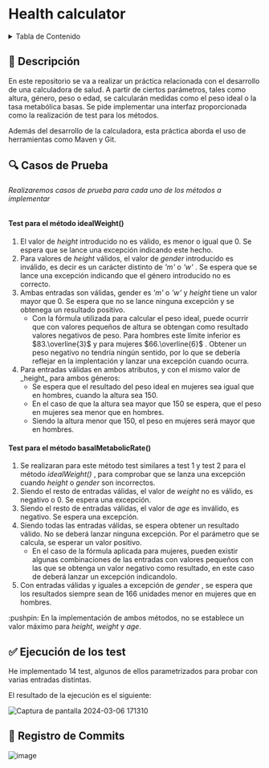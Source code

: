 # Health calculator
<details>
  <summary>Tabla de Contenido</summary>
    <ol>
      <li><a href="#descripcion">Descripción</a></li>
      <li><a href="#casos_prueba">Casos de Prueba</a></li>
      <li><a href="#test">Ejecución Test</a></li>
      <li><a href="#commits">Estado Registro de Commits</a></li>
    </ol>
</details>



## :memo: Descripción
En este repositorio se va a realizar un práctica relacionada con el desarrollo de una calculadora de salud. A partir de ciertos parámetros, tales como altura, género, peso o edad, se calcularán medidas como el peso ideal o la tasa metabólica basas. Se pide implementar una interfaz proporcionada como la realización de test para los métodos. 

Además del desarrollo de la calculadora, esta práctica aborda el uso de herramientas como Maven y Git.

<a name="descripcion"></a>

## 🔍 Casos de Prueba
###### Realizaremos casos de prueba para cada uno de los métodos a implementar
#### **Test para el método idealWeight()**
<ol>
<li> El valor de <i>height</i> introducido no es válido, es menor o igual que 0. Se espera que se lance una excepción indicando este hecho.</li>
<li>Para valores de <i>height</i>  válidos, el valor de <i>gender</i> introducido es inválido, es decir es un carácter distinto de <i>'m'</i>  o  <i>'w'</i> . Se espera que se lance una excepción indicando que el género introducido no es correcto.</li>
<li>Ambas entradas son válidas, gender es  <i>'m'</i>  o  <i>'w'</i>  y <i>height</i>  tiene un valor mayor que 0. Se espera que no se lance ninguna excepción y se obtenega un resultado positivo.
<ul><li>Con la fórmula utilizada para calcular el peso ideal, puede ocurrir que con valores pequeños de altura se obtengan como resultado valores negativos de peso. Para hombres este límite inferior es $83.\overline{3}$ y para mujeres $66.\overline{6}$ . Obtener un peso negativo no tendría ningún sentido, por lo que se debería reflejar en la implentación y lanzar una excepción cuando ocurra.</li> </ul>
</li>
<li> Para entradas válidas en ambos atributos, y con el mismo valor de  _height_ para ambos géneros:
  <ul>  <li> Se espera que el resultado del peso ideal en mujeres sea igual que en  hombres, cuando la altura sea 150.</li>
        <li>En el caso de que la altura sea mayor que 150 se espera, que el peso en mujeres sea menor que en hombres.</li>
        <li>Siendo la altura menor que 150, el peso en mujeres será mayor que en hombres. </li></ul>
</li></ol>


#### **Test para el método basalMetabolicRate()**
<ol>
<li> Se realizaran para este método test similares a test 1 y test 2 para el método  <i>idealWeight()</i> , para comprobar que se lanza una excepción cuando <i>height</i> o <i>gender</i> son incorrectos. </li>
<li>Siendo el resto de entradas válidas, el valor de  <i>weight</i>  no es válido, es negativo o 0. Se espera una excepción. </li> 
<li> Siendo el resto de entradas válidas, el valor de  <i>age</i>  es inválido, es negativo. Se espera una excepción. </li>
<li> Siendo todas las entradas válidas, se espera obtener un resultado válido. No se deberá lanzar ninguna excepción. Por el parámetro que se calcula, se esperar un valor positivo. 
  <ul>
  <li> En el caso de la fórmula aplicada para mujeres, pueden existir algunas combinaciones de las entradas con valores pequeños con las que se obtenga un valor negativo como resultado, en este caso de deberá lanzar un excepción indicandolo. </li>
  </ul></li>
<li> Con entradas válidas y iguales a excepción de  <i>gender</i> , se espera que los resultados siempre sean de 166 unidades menor en mujeres que en hombres.</li>
</ol>
<a name="casos_prueba"></a>  :pushpin: En la implementación de ambos métodos, no se establece un valor máximo para <i>height</i>, <i>weight</i> y <i>age</i>.

## :white_check_mark: Ejecución de los test
He implementado 14 test, algunos de ellos parametrizados para probar con varias entradas distintas.

El resultado de la ejecución es el siguiente:

![Captura de pantalla 2024-03-06 171310](https://github.com/rgCarmen/isa2024-healthcalc/assets/81189485/82374776-31a3-4212-bac5-eb3b6dc2b2aa)

<a name="test"></a>

## :calendar: Registro de Commits
![image](https://github.com/rgCarmen/isa2024-healthcalc/assets/81189485/8b16b282-a45f-49db-b6b9-1bc35ffad7f8)


<a name="commits"> </a>
